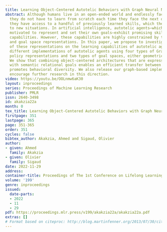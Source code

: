 ```yaml
---
title: Learning Object-Centered Autotelic Behaviors with Graph Neural Networks
abstract: Although humans live in an open-ended world and endlessly face new challenges,
  they do not have to learn from scratch each time they face the next one. Rather,
  they have access to a handful of previously learned skills, which they rapidly adapt
  to new situations. In artificial intelligence, autotelic agents—which are intrinsically
  motivated to represent and set their own goals—exhibit promising skill adaptation
  capabilities. However, these capabilities are highly constrained by their policy
  and goal space representations. In this paper, we propose to investigate the impact
  of these representations on the learning capabilities of autotelic agents. We study
  different implementations of autotelic agents using four types of Graph Neural Networks
  policy representations and two types of goal spaces, either geometric or predicate-based.
  We show that combining object-centered architectures that are expressive enough
  with semantic relational goals enables an efficient transfer between skills and
  promotes behavioral diversity. We also release our graph-based implementations to
  encourage further research in this direction.
video: https://youtu.be/OOLnmw6aK30
layout: inproceedings
series: Proceedings of Machine Learning Research
publisher: PMLR
issn: 2640-3498
id: akakzia22a
month: 0
tex_title: Learning Object-Centered Autotelic Behaviors with Graph Neural Networks
firstpage: 351
lastpage: 365
page: 351-365
order: 351
cycles: false
bibtex_author: Akakzia, Ahmed and Sigaud, Olivier
author:
- given: Ahmed
  family: Akakzia
- given: Olivier
  family: Sigaud
date: 2022-11-29
address:
container-title: Proceedings of The 1st Conference on Lifelong Learning Agents
volume: '199'
genre: inproceedings
issued:
  date-parts:
  - 2022
  - 11
  - 29
pdf: https://proceedings.mlr.press/v199/akakzia22a/akakzia22a.pdf
extras: []
# Format based on citeproc: http://blog.martinfenner.org/2013/07/30/citeproc-yaml-for-bibliographies/
---
```

